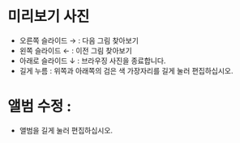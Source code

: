 # 미리보기 사진

- 오른쪽 슬라이드 → : 다음 그림 찾아보기
- 왼쪽 슬라이드 ← : 이전 그림 찾아보기
- 아래로 슬라이드 ↓ : 브라우징 사진을 종료합니다.
- 길게 누름 : 위쪽과 아래쪽의 검은 색 가장자리를 길게 눌러 편집하십시오.

# 앨범 수정 :

- 앨범을 길게 눌러 편집하십시오.